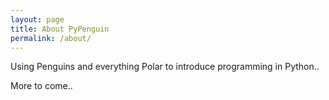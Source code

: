 ```yaml
---
layout: page
title: About PyPenguin
permalink: /about/
---
```


Using Penguins and everything Polar to introduce programming in Python..

More to come..
